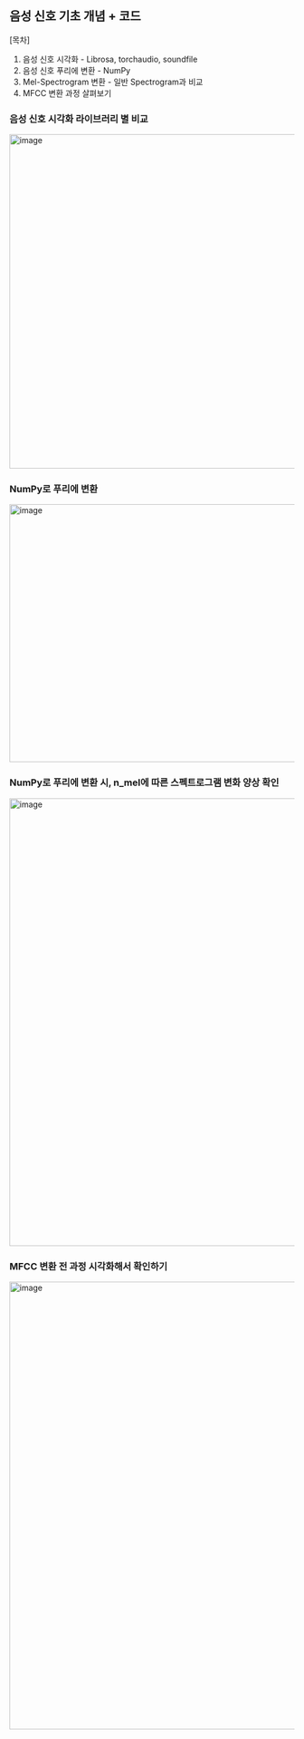 ## 음성 신호 기초 개념 + 코드

[목차]
1. 음성 신호 시각화 - Librosa, torchaudio, soundfile
2. 음성 신호 푸리에 변환 - NumPy
3. Mel-Spectrogram 변환 - 일반 Spectrogram과 비교
4. MFCC 변환 과정 살펴보기

### 음성 신호 시각화 라이브러리 별 비교
<img width="1189" height="590" alt="image" src="https://github.com/user-attachments/assets/83ba4297-aaf6-49be-9a49-d322891f457e" />

### NumPy로 푸리에 변환
<img width="571" height="455" alt="image" src="https://github.com/user-attachments/assets/756651ba-5250-461c-858a-5bd29d42432c" />

### NumPy로 푸리에 변환 시, n_mel에 따른 스펙트로그램 변화 양상 확인
<img width="578" height="790" alt="image" src="https://github.com/user-attachments/assets/04a7c0df-a832-4ed6-9dd9-36180f587552" />

### MFCC 변환 전 과정 시각화해서 확인하기
<img width="1189" height="790" alt="image" src="https://github.com/user-attachments/assets/db0e4935-da00-410c-9467-a5924489af6b" />
